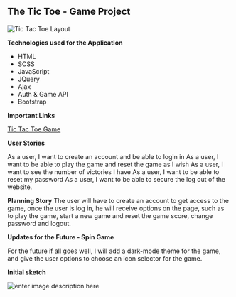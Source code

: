 ## The Tic Toe - Game Project
![Tic Tac Toe Layout ](https://i.imgur.com/SWr8tnc.png)

**Technologies used for the Application**

-  HTML
- SCSS
- JavaScript
- JQuery
- Ajax
- Auth & Game API
- Bootstrap

**Important Links**

[Tic Tac Toe Game](https://lenilunderman.github.io/tic-tac-toe-client/)

**User Stories**

As a user, I want to create an account and be able to login in
As a user, I want to be able to play the game and reset the game as I wish
As a user, I want to see the number of victories I have
As a user, I want to be able to reset my password
As a user, I want to be able to secure the log out of the website.

**Planning Story**
The user will have to create an account to get access to the game, once the user is log in, he will receive options on the page, such as to play the game, start a new game and reset the game score, change password and logout.

**Updates for the Future - Spin Game**

For the future if all goes well, I will add a dark-mode theme for the game, and give the user options to choose an icon selector for the game.

**Initial sketch**

![enter image description here](https://i.imgur.com/PaqFoK0.png)
